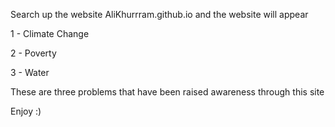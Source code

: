 Search up the website AliKhurrram.github.io and the website will appear

1 - Climate Change

2 - Poverty

3 - Water

These are three problems that have been raised awareness through this site

Enjoy :)
